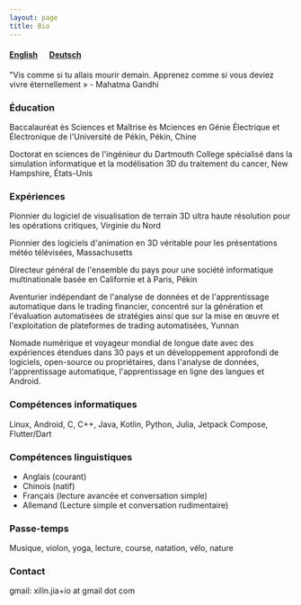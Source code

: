 ```yaml
---
layout: page
title: Bio
---
```


#### [English](../bio.md) &emsp;  [Deutsch](/german.md)


"Vis comme si tu allais mourir demain. Apprenez comme si vous deviez vivre éternellement » - Mahatma Gandhi

### Éducation

Baccalauréat ès Sciences et Maîtrise ès Mciences en Génie Électrique et Électronique de l'Université de Pékin, Pékin, Chine

Doctorat en sciences de l'ingénieur du Dartmouth College spécialisé dans la simulation informatique et la modélisation 3D du traitement du cancer, New Hampshire, États-Unis

### Expériences

Pionnier du logiciel de visualisation de terrain 3D ultra haute résolution pour les opérations critiques, Virginie du Nord

Pionnier des logiciels d'animation en 3D véritable pour les présentations météo télévisées, Massachusetts

Directeur général de l'ensemble du pays pour une société informatique multinationale basée en Californie et à Paris, Pékin

Aventurier indépendant de l'analyse de données et de l'apprentissage automatique dans le trading financier, concentré sur la génération et l'évaluation automatisées de stratégies ainsi que sur la mise en œuvre et l'exploitation de plateformes de trading automatisées, Yunnan

Nomade numérique et voyageur mondial de longue date avec des expériences étendues dans 30 pays et un développement approfondi de logiciels, open-source ou propriétaires, dans l'analyse de données, l'apprentissage automatique, l'apprentissage en ligne des langues et Android.

### Compétences informatiques

Linux, Android, C, C++, Java, Kotlin, Python, Julia, Jetpack Compose, Flutter/Dart

### Compétences linguistiques

* Anglais (courant)
* Chinois (natif)
* Français (lecture avancée et conversation simple)
* Allemand (Lecture simple et conversation rudimentaire)

### Passe-temps

Musique, violon, yoga, lecture, course, natation, vélo, nature

### Contact

gmail: xilin.jia+io at gmail dot com

